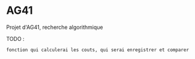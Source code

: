 AG41
====

Projet d'AG41, recherche algorithmique

TODO :
		
	fonction qui calculerai les couts, qui serai enregistrer et comparer
